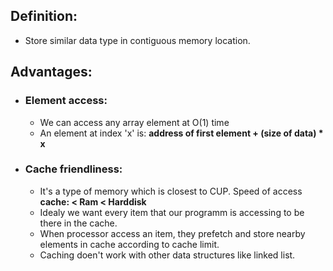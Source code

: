 ## Definition:

- Store similar data type in contiguous memory location.

## Advantages:

- ### Element access:
  - We can access any array element at O(1) time
  - An element at index 'x' is: <b>address of first element + (size of data) \* x</b>
- ### Cache friendliness:
  - It's a type of memory which is closest to CUP. Speed of access <b>cache: < Ram < Harddisk</b>
  - Idealy we want every item that our programm is accessing to be there in the cache.
  - When processor access an item, they prefetch and store nearby elements in cache according to cache limit.
  - Caching doen't work with other data structures like linked list.
